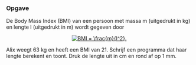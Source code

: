 ### Opgave

De Body Mass Index (BMI) van een persoon met massa m (uitgedrukt in kg) en lengte l (uitgedrukt in m) wordt gegeven door

<center>
<a href="https://www.codecogs.com/eqnedit.php?latex=\fn_phv&space;BMI&space;=&space;\frac{m}{l^2}." target="_blank"><img src="https://latex.codecogs.com/svg.latex?\fn_phv&space;BMI&space;=&space;\frac{m}{l^2}." title="BMI = \frac{m}{l^2}." /></a>
</center>

Alix weegt 63 kg en heeft een BMI van 21. Schrijf een programma dat haar lengte berekent en toont. Druk de lengte uit in cm en rond af op 1 mm.
